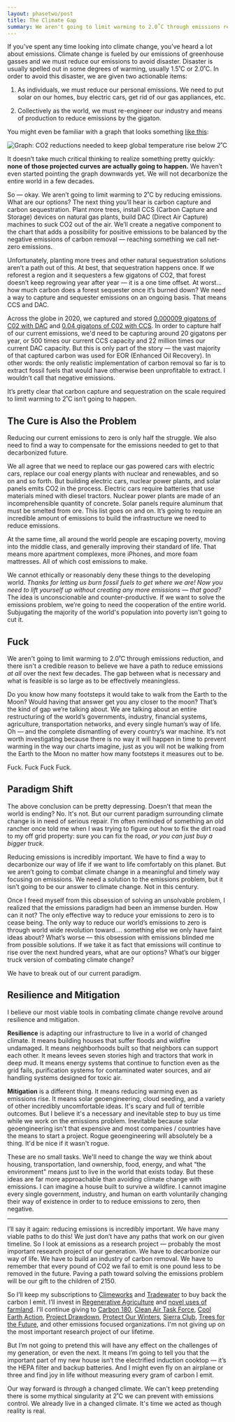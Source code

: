 ```yaml
---
layout: phasetwo/post
title: The Climate Gap
summary: We aren't going to limit warming to 2.0˚C through emissions reduction, and there isn't a credible reason to believe we have a path to reduce emissions <em>at all</em> over the next few decades. The gap between what is necessary and what is feasible is so large as to be effectively meaningless. So where does that leave us?
---
```


If you've spent any time looking into climate change, you’ve heard a lot about emissions. Climate change is fueled by our emissions of greenhouse gasses and we must reduce our emissions to avoid disaster. Disaster is usually spelled out in some degrees of warming, usually 1.5˚C or 2.0˚C. In order to avoid this disaster, we are given two actionable items:

1. As individuals, we must reduce our personal emissions. We need to put solar on our homes, buy electric cars, get rid of our gas appliances, etc.

2. Collectively as the world, we must re-engineer our industry and means of production to reduce emissions by the gigaton.

You might even be familiar with a graph that looks something [like this](https://ourworldindata.org/grapher/co2-mitigation-2c?time=earliest..latest):

![Graph: CO2 reductions needed to keep global temperature rise below 2˚C](https://assets.warpspire.com/images/climate-gap/co2-graph.png)

It doesn’t take much critical thinking to realize something pretty quickly: **none of those projected curves are actually going to happen.** We haven’t even started pointing the graph downwards yet. We will not decarbonize the entire world in a few decades.

So — okay. We aren’t going to limit warming to 2˚C by reducing emissions. What are our options? The next thing you’ll hear is carbon capture and carbon sequestration. Plant more trees, install CCS (Carbon Capture and Storage) devices on natural gas plants, build DAC (Direct Air Capture) machines to suck CO2 out of the air. We’ll create a negative component to the chart that adds a possibility for positive emissions to be balanced by the negative emissions of carbon removal — reaching something we call net-zero emissions.

Unfortunately, planting more trees and other natural sequestration solutions aren’t a path out of this. At best, that sequestration happens once. If we reforest a region and it sequesters a few gigatons of CO2, that forest doesn’t keep regrowing year after year — it is a one time offset. At worst… how much carbon does a forest sequester once it’s burned down? We need a way to capture and sequester emissions on an ongoing basis. That means CCS and DAC.

Across the globe in 2020, we captured and stored [0.000009 gigatons of C02 with DAC](https://www.iea.org/reports/direct-air-capture) and [0.04 gigatons of C02 with CCS](https://www.reuters.com/article/us-climate-change-ccs/global-ccs-capacity-grew-by-a-third-but-much-more-needed-report-idUSKBN28B3SZ). In order to capture half of our current emissions, we'd need to be capturing around 20 gigatons per year, or 500 times our current CCS capacity and 22 million times our current DAC capacity. But this is only part of the story — the vast majority of that captured carbon was used for EOR (Enhanced Oil Recovery). In other words: the only realistic implementation of carbon removal so far is to extract fossil fuels that would have otherwise been unprofitable to extract. I wouldn’t call that negative emissions.

It’s pretty clear that carbon capture and sequestration on the scale required to limit warming to 2˚C isn’t going to happen.

## The Cure is Also the Problem

Reducing our current emissions to zero is only half the struggle. We also need to find a way to compensate for the emissions needed to get to that decarbonized future.

We all agree that we need to replace our gas powered cars with electric cars, replace our coal energy plants with nuclear and renewables, and so on and so forth. But building electric cars, nuclear power plants, and solar panels emits CO2 in the process. Electric cars require batteries that use materials mined with diesel tractors. Nuclear power plants are made of an incomprehensible quantity of concrete. Solar panels require aluminum that must be smelted from ore. This list goes on and on. It’s going to require an incredible amount of emissions to build the infrastructure we need to reduce emissions.

At the same time, all around the world people are escaping poverty, moving into the middle class, and generally improving their standard of life. That means more apartment complexes, more iPhones, and more foam mattresses. All of which cost emissions to make.

We cannot ethically or reasonably deny these things to the developing world. _Thanks for letting us burn fossil fuels to get where we are! Now you need to lift yourself up without creating any more emissions — that good?_ The idea is unconscionable and counter-productive. If we want to solve the emissions problem, we’re going to need the cooperation of the entire world. Subjugating the majority of the world's population into poverty isn't going to cut it.

## Fuck

We aren't going to limit warming to 2.0˚C through emissions reduction, and there isn't a credible reason to believe we have a path to reduce emissions *at all* over the next few decades. The gap between what is necessary and what is feasible is so large as to be effectively meaningless.

Do you know how many footsteps it would take to walk from the Earth to the Moon? Would having that answer get you any closer to the moon? That’s the kind of gap we’re talking about. We are talking about an entire restructuring of the world’s governments, industry, financial systems, agriculture, transportation networks, and every single human’s way of life. Oh — and the complete dismantling of every country’s war machine. It’s not worth investigating because there is no way it will happen in time to prevent warming in the way our charts imagine, just as you will not be walking from the Earth to the Moon no matter how many footsteps it measures out to be.

Fuck. Fuck Fuck Fuck.

## Paradigm Shift

The above conclusion can be pretty depressing. Doesn’t that mean the world is ending? No. It's not. But our current paradigm surrounding climate change is in need of serious repair. I’m often reminded of something an old rancher once told me when I was trying to figure out how to fix the dirt road to my off grid property: sure you can fix the road, *or you can just buy a bigger truck.*

Reducing emissions is incredibly important. We have to find a way to decarbonize our way of life if we want to life comfortably on this planet. But we aren’t going to combat climate change in a meaningful and timely way focusing on emissions. We need a solution to the emissions problem, but it isn’t going to be our answer to climate change. Not in this century.

Once I freed myself from this obsession of solving an unsolvable problem, I realized that the emissions paradigm had been an immense burden. How can it not? The only effective way to reduce your emissions to zero is to cease being. The only way to reduce our world’s emissions to zero is through world wide revolution toward…. something else we only have faint ideas about? What’s worse — this obsession with emissions blinded me from possible solutions. If we take it as fact that emissions will continue to rise over the next hundred years, what are our options? What’s our bigger truck version of combating climate change?

We have to break out of our current paradigm.

## Resilience and Mitigation

I believe our most viable tools in combating climate change revolve around resilience and mitigation.

**Resilience** is adapting our infrastructure to live in a world of changed climate. It means building houses that suffer floods and wildfire undamaged. It means neighborhoods built so that neighbors can support each other. It means levees seven stories high and tractors that work in deep mud. It means energy systems that continue to function even as the grid fails, purification systems for contaminated water sources, and air handling systems designed for toxic air.

**Mitigation** is a different thing. It means reducing warming even as emissions rise. It means solar geoengineering, cloud seeding, and a variety of other incredibly uncomfortable ideas. It's scary and full of terrible outcomes. But I believe it's a necessary and inevitable step to buy us time while we work on the emissions problem. Inevitable because solar geoengineering isn't that expensive and most companies / countries have the means to start a project. Rogue geoengineering will absolutely be a thing. It'd be nice if it wasn't rogue.

These are no small tasks. We'll need to change the way we think about housing, transportation, land ownership, food, energy, and what “the environment" means just to live in the world that exists today. But these ideas are far more approachable than avoiding climate change with emissions. I can imagine a house built to survive a wildfire. I cannot imagine every single government, industry, and human on earth voluntarily changing their way of existence in order to to reduce emissions to zero, then negative.

----

I’ll say it again: reducing emissions is incredibly important. We have many viable paths to do this! We just don’t have any paths that work on our given timeline. So I look at emissions as a research project — probably the most important research project of our generation. We have to decarbonize our way of life. We have to build an industry of carbon removal. We have to remember that every pound of CO2 we fail to emit is one pound less to be removed in the future. Paving a path toward solving the emissions problem will be our gift to the children of 2150.

So I’ll keep my subscriptions to [Climeworks](https://climeworks.com/) and [Tradewater](https://tradewater.us/) to buy back the carbon I emit. I’ll invest in [Regenerative Agriculture](https://gosteward.com) and [novel uses of farmland](https://www.worldtree.eco/). I'll continue giving to [Carbon 180](https://carbon180.org/), [Clean Air Task Force](https://www.catf.us/), [Cool Earth Action](https://www.coolearth.org/), [Project Drawdown](https://drawdown.org/), [Protect Our Winters](https://protectourwinters.org/), [Sierra Club](https://www.sierraclub.org/), [Trees for the Future](https://trees.org/), and other emissions focused organizations. I'm not giving up on the most important research project of our lifetime.

But I’m not going to pretend this will have any effect on the challenges of my generation, or even the next. It means I’m going to tell you that the important part of my new house isn’t the electrified induction cooktop — it’s the HEPA filter and backup batteries. And I might even fly on an airplane or three and find joy in life without measuring every gram of carbon I emit.

Our way forward is *through* a changed climate. We can't keep pretending there is some mythical singularity at 2˚C we can prevent with emissions control. We already live in a changed climate. It's time we acted as though reality is real.
